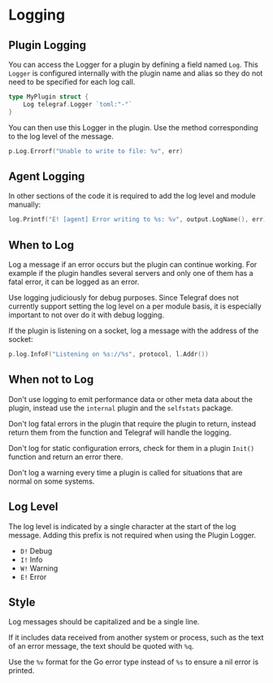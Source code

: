 # Logging

## Plugin Logging

You can access the Logger for a plugin by defining a field named `Log`.  This
`Logger` is configured internally with the plugin name and alias so they do not
need to be specified for each log call.

```go
type MyPlugin struct {
    Log telegraf.Logger `toml:"-"`
}
```

You can then use this Logger in the plugin.  Use the method corresponding to
the log level of the message.

```go
p.Log.Errorf("Unable to write to file: %v", err)
```

## Agent Logging

In other sections of the code it is required to add the log level and module
manually:

```go
log.Printf("E! [agent] Error writing to %s: %v", output.LogName(), err)
```

## When to Log

Log a message if an error occurs but the plugin can continue working.  For
example if the plugin handles several servers and only one of them has a fatal
error, it can be logged as an error.

Use logging judiciously for debug purposes.  Since Telegraf does not currently
support setting the log level on a per module basis, it is especially important
to not over do it with debug logging.

If the plugin is listening on a socket, log a message with the address of the socket:

```go
p.log.InfoF("Listening on %s://%s", protocol, l.Addr())
```

## When not to Log

Don't use logging to emit performance data or other meta data about the plugin,
instead use the `internal` plugin and the `selfstats` package.

Don't log fatal errors in the plugin that require the plugin to return, instead
return them from the function and Telegraf will handle the logging.

Don't log for static configuration errors, check for them in a plugin `Init()`
function and return an error there.

Don't log a warning every time a plugin is called for situations that are
normal on some systems.

## Log Level

The log level is indicated by a single character at the start of the log
message.  Adding this prefix is not required when using the Plugin Logger.

- `D!` Debug
- `I!` Info
- `W!` Warning
- `E!` Error

## Style

Log messages should be capitalized and be a single line.

If it includes data received from another system or process, such as the text
of an error message, the text should be quoted with `%q`.

Use the `%v` format for the Go error type instead of `%s` to ensure a nil error
is printed.

